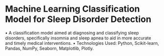 # Machine Learning Classification Model for Sleep Disorder Detection

• A classification model aimed at diagnosing and classifying sleep disorders, specifically insomnia and
sleep apnea to aid in more accurate and timely medical interventions.
• Technologies Used: Python, Scikit-learn, Pandas, NumPy, Seaborn, Matplotlib, Plotly.
